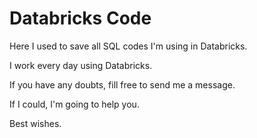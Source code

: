 # Databricks Code

Here I used to save all SQL codes I'm using in Databricks.

I work every day using Databricks.

If you have any doubts, fill free to send me a message.

If I could, I'm going to help you.

Best wishes.
